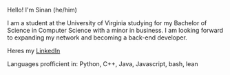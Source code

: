 Hello! I'm Sinan (he/him)

I am a student at the University of Virginia studying for my Bachelor of Science in Computer Science with a minor in business.
I am looking forward to expanding my network and becoming a back-end developer. 

Heres my [LinkedIn](https://www.linkedin.com/in/sinanseslikaya/)

Languages profficient in: Python, C++, Java, Javascript, bash, lean
